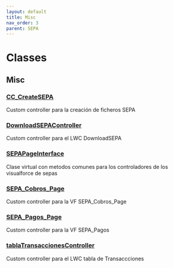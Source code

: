 ```yaml
---
layout: default
title: Misc
nav_order: 3
parent: SEPA
---
```


# Classes

## Misc

### [CC_CreateSEPA](/Misc/CC_CreateSEPA.md)

Custom controller para la creación de ficheros SEPA

### [DownloadSEPAController](/Misc/DownloadSEPAController.md)

Custom controller para el LWC DownloadSEPA

### [SEPAPageInterface](/Misc/SEPAPageInterface.md)

Clase virtual con metodos comunes para los controladores de los visualforce de sepas

### [SEPA_Cobros_Page](/Misc/SEPA_Cobros_Page.md)

Custom controller para la VF SEPA_Cobros_Page

### [SEPA_Pagos_Page](/Misc/SEPA_Pagos_Page.md)

Custom controller para la VF SEPA_Pagos

### [tablaTransaccionesController](/Misc/tablaTransaccionesController.md)

Custom controller para el LWC tabla de Transaccciones
